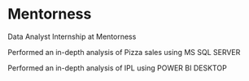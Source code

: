 # Mentorness
Data Analyst Internship at Mentorness

Performed an in-depth analysis of Pizza sales using  MS SQL SERVER

Performed an in-depth analysis of IPL using  POWER BI DESKTOP
